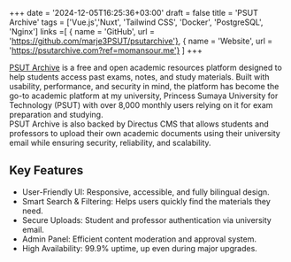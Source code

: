 +++
date = '2024-12-05T16:25:36+03:00'
draft = false
title = 'PSUT Archive'
tags = ['Vue.js','Nuxt', 'Tailwind CSS', 'Docker', 'PostgreSQL', 'Nginx']
links =[
  { name = 'GitHub', url = 'https://github.com/marje3PSUT/psutarchive'},
  { name = 'Website', url = 'https://psutarchive.com?ref=momansour.me'}
]
+++

[PSUT Archive](https://psutarchive.com?ref=momansour.me) is a free and open academic resources platform designed to help students access past exams, notes, and study materials. Built with usability, performance, and security in mind, the platform has become the go-to academic platform at my university, Princess Sumaya University for Technology (PSUT) with over 8,000 monthly users relying on it for exam preparation and studying.  
PSUT Archive is also backed by Directus CMS that allows students and professors to upload their own academic documents using their university email while ensuring security, reliability, and scalability.

## Key Features

- User-Friendly UI: Responsive, accessible, and fully bilingual design.
- Smart Search & Filtering: Helps users quickly find the materials they need.
- Secure Uploads: Student and professor authentication via university email.
- Admin Panel: Efficient content moderation and approval system.
- High Availability: 99.9% uptime, up even during major upgrades.
